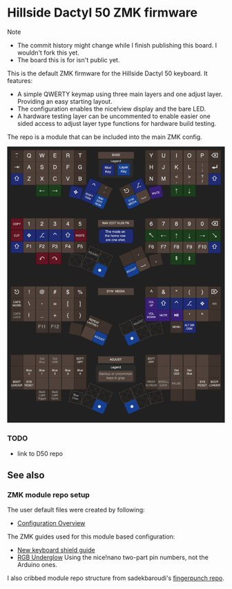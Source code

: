 # Hillside Dactyl 50 ZMK firmware

> [!Note]
> -   The commit history might change while I finish publishing this board.
>     I wouldn't fork this yet.
> -   The board this is for isn't public yet.


This is the default ZMK firmware for the Hillside Dactyl 50 keyboard.
It features:

-   A simple QWERTY keymap using three main layers
    and one adjust layer. Providing an easy starting layout.
-   The configuration enables the nice!view display and the bare LED.
-   A hardware testing layer can be uncommented to enable easier one sided
    access to adjust layer type functions for hardware build testing.

The repo is a module that can be included into the main ZMK config.


![Default keymap](./image/D50_keymap_hillside.drawio.png) 


### TODO

- link to D50 repo

## See also

### ZMK module repo setup

The user default files were created by following:

- [Configuration Overview](https://zmk.dev/docs/config)

The ZMK guides used for this module based configuration:

- [New keyboard shield guide](https://zmk.dev/docs/development/new-shields)
- [RGB Underglow](https://zmk.dev/docs/features/underglow#adding-rgb-underglow-to-a-board)
  Using the nice!nano two-part pin numbers, not the Arduino ones.

I also cribbed module repo structure from sadekbaroudi's
[fingerpunch repo](https://github.com/sadekbaroudi/zmk-fingerpunch-keyboards).
